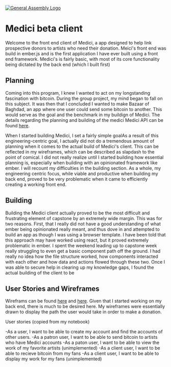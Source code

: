 [![General Assembly Logo](https://camo.githubusercontent.com/1a91b05b8f4d44b5bbfb83abac2b0996d8e26c92/687474703a2f2f692e696d6775722e636f6d2f6b6538555354712e706e67)](https://generalassemb.ly/education/web-development-immersive)

# Medici beta client

Welcome to the front end client of Medici, a app designed to help link prospective donors to artists who need their donation. Meici's front end was build in ember.js and is the first application I have ever built using a front end framework. Medici's is fairly basic, with most of its core functionality being dictated by the back end (which I built first) 

## Planning

Coming into this program, I knew I wanted to act on my longstanding fascination with bitcoin. During the group project, my mind began to fall on this subject. It was then that I concluded I wanted to make Bazaar of Baghdad, an app where one user could send some bitcoin to another. This would serve as the goal and the benchmark in my buildign of Medici. The details regarding the planning and building of the medici Medici API can be found [here](https://github.com/d00medman/mediciAPI). 

When I started building Medici, I set a fairly simple goalAs a result of this engineering-centric goal, I actually did not do a tremendous amount of planning when it comes to the actual build of Medici's client. This can be reflected in my wireframes, which can be described as slapdash to the point of comical. I did not really realize until I started building how essential planning is, especially when building with an opinionated framework like ember. I will recount my difficulties in the building section. As a whole, my engineering centric focus, while viable and productive when building my back end, proved to be very problematic when it came to efficiently creating a working front end.

## Building

Building the Medici client actually proved to be the most difficult and frustrating element of capstone by an extremely wide margin. This was for two reasons. First, that I really did not have a good understanding of what ember being opinionated really meant, and thus dove in and attempted to build an app as though I was using a browser template. I have been told that this approach may have worked using react, but it proved extremely problematic in ember. I spent the weekend leading up to capstone week really struggling to even get a basic component path off the ground. I had really no idea how the file structure worked, how components interacted with each other and how data and actions flowed through these two. Once I was able to secure help in clearing up my knowledge gaps, I found the actual building of the client to be 

## User Stories and Wireframes

Wireframs can be found [here](http://imgur.com/l1nFU93) and [here](http://imgur.com/uYxkDPd). Given that I started working on my back end, there is much to be desired here. My wireframes were essentially drawn to display the path the user would take in order to make a donation.

User stories (copied from my notebook)

-As a user, I want to be able to create my account and find the accounts of other users.
-As a patron user, I want to be able to send bitcoin to artists who have Medici accounts
-As a paton user, I want to be able to view the work of my favorite artists (unimplemented)
-As a client user, I want to be able to recieve bitcoin from my fans
-As a client user, I want to be able to display my work for my fans (unimplemented)
